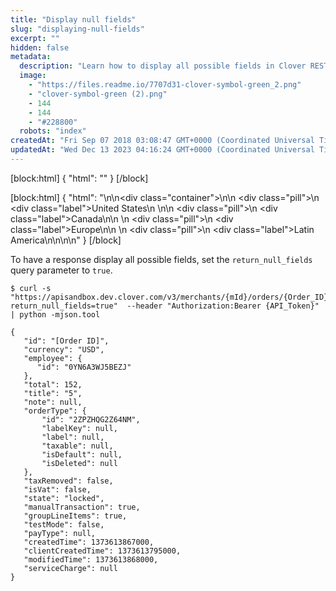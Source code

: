 ```yaml
---
title: "Display null fields"
slug: "displaying-null-fields"
excerpt: ""
hidden: false
metadata: 
  description: "Learn how to display all possible fields in Clover REST API responses by setting the `return_null_fields` query parameter to true."
  image: 
    - "https://files.readme.io/7707d31-clover-symbol-green_2.png"
    - "clover-symbol-green (2).png"
    - 144
    - 144
    - "#228800"
  robots: "index"
createdAt: "Fri Sep 07 2018 03:08:47 GMT+0000 (Coordinated Universal Time)"
updatedAt: "Wed Dec 13 2023 04:16:24 GMT+0000 (Coordinated Universal Time)"
---
```

[block:html]
{
  "html": "<!-- This page has content shared with the partner docs. If you update\nthis page, be sure to check if the same change applies to the partner \ndoc. -->"
}
[/block]


[block:html]
{
  "html": "<!--JIRA DS-3009; Region pill icon added to topic on 3.22.2023-->\n\n<div class=\"container\">\n<!--US-->\n  <div class=\"pill\">\n    <div class=\"label\">United States</div>\n  </div>\n<!--Canada-->\n  <div class=\"pill\">\n    <div class=\"label\">Canada</div>\n</div>\n  <!--Europe-->\n  <div class=\"pill\">\n    <div class=\"label\">Europe</div>\n</div>\n   <!--Latin America-->\n    <div class=\"pill\">\n    <div class=\"label\">Latin America</div>\n</div>\n</div>\n\n<style>\nbody {\n  font-family: \"Segoe UI\", \"Roboto\",\n    \"Segoe UI Symbol\";\n}\n.container {\n  align-items: center;\n  min-width: 10%;\n  text-align: left;\n   overflow: auto;\n}\n/*Pill format*/\n.pill {\n  background: #44BB44;\n  border: .5px solid #44BB44;\n  margin-left: 5px;\n  overflow: auto;\n\n}\n/*Text positioning inside the pill*/\n.pill,\n.pill__addon {\n  display: inline-block;\n  box-sizing: border-box;\n  padding: 0px 10px;\n  border-radius: 10px;\n  position: relative;\n  height: 1.5rem;\n}\n/*Text format inside the pill*/\n.pill .label,\n.pill__addon .label {\n  font-style: normal;\n  font-weight: normal;\n  font-size: 0.70rem;\n  color: #fff;\n  display: inline-block;\n  vertical-align: middle;\n \n}\n</style>"
}
[/block]


To have a response display all possible fields, set the `return_null_fields` query parameter to `true`.

```curl Response with null fields
$ curl -s "https://apisandbox.dev.clover.com/v3/merchants/{mId}/orders/{Order_ID}?return_null_fields=true"  --header "Authorization:Bearer {API_Token}" | python -mjson.tool

{
   "id": "[Order ID]",
   "currency": "USD",
   "employee": {
      "id": "0YN6A3WJ5BEZJ"
   },
   "total": 152,
   "title": "5",
   "note": null,
   "orderType": {
       "id": "2ZPZHQG2Z64NM",
       "labelKey": null,
       "label": null,
       "taxable": null,
       "isDefault": null,
       "isDeleted": null
   },
   "taxRemoved": false,
   "isVat": false,
   "state": "locked",
   "manualTransaction": true,
   "groupLineItems": true,
   "testMode": false,
   "payType": null,
   "createdTime": 1373613867000,
   "clientCreatedTime": 1373613795000,
   "modifiedTime": 1373613868000,
   "serviceCharge": null
}
```
